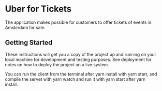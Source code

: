 # Uber for Tickets

The application makes possible for customers to offer tickets of events in Amsterdam for sale.

## Getting Started

These instructions will get you a copy of the project up and running on your local machine for development and testing purposes. See deployment for notes on how to deploy the project on a live system.

You can run the client from the terminal after yarn install with yarn start, and compile the servet with yarn watch and run it with yarn start after yarn install.
